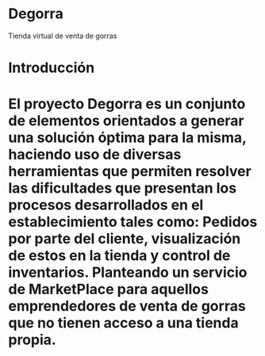 # Degorra
Tienda virtual de venta de gorras
<h1>Introducción<h1>
<p>El proyecto Degorra es un conjunto de elementos orientados a generar una solución óptima para la misma, haciendo uso de diversas herramientas que permiten resolver las dificultades que presentan los procesos desarrollados en el establecimiento tales como: Pedidos por parte del cliente, visualización de estos en la tienda y control de inventarios. Planteando un servicio de MarketPlace para aquellos emprendedores de venta de gorras que no tienen acceso a una tienda propia.
</p>


